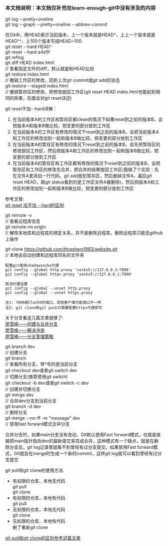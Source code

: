 ### 本文档说明：本文档仅补充在learn-enough-git中没有涉及的内容

git log --pretty=oneline  
git log --graph --pretty=oneline --abbrev-commit  

在Git中，用HEAD表示当前版本，上一个版本就是HEAD^，上上一个版本就是HEAD^^，上100个版本写成HEAD~100  
git reset --hard HEAD^  
git reset --hard a4e5f  
git reflog  
git diff HEAD index.html  
// 查看指定文件的diff，默认就是和HEAD比较  
git restore index.html  
// 撤销工作区的修改，回到上次git commit或git add的状态  
git restore --staged index.html  
// 撤销暂存区的修改，把修改放回工作区(git reset HEAD index.html也能起到相同的效果，后面会对git reset详述)  

git reset不加--hard详解：  
1. 在当前版本A的工作区和暂存区都clean的情况下如果reset到之前的版本B，会把版本A和版本B做比较，把变更的部分放到工作区
2. 在当前版本A的工作区有修改的情况下reset到之前的版本B，会把当前版本A和工作区的修改加到一起和版本B做比较，把变更的部分放到工作区
3. 在当前版本A的暂存区有修改的情况下reset到之前的版本B，会先把暂存区的修改放回工作区，然后把版本A和工作区的修改加到一起和版本B做比较，把变更的部分放到工作区
4. 在当前版本A的暂存区和工作区都有修改的情况下reset到之前的版本B，会把暂存区和工作区的修改先合并，把合并的结果放回工作区(我做了个实验：先在文件A里添加一行代码，git add放到暂存区，然后删掉文件A，最后git reset HEAD，敲git status看到的是工作区文件A被删除)，然后把版本A和工作区的修改加到一起和版本B做比较，把变更的部分放到工作区

参考文章:  
[git reset 加不加 --hard的区别](https://www.cnblogs.com/xuLessReigns/p/13714783.html)

git remote -v  
// 查看远程库信息  
git remote rm origin  
// 解除本地库和远程库的绑定关系，并不是删除远程库，删除远程库只能去github上操作

git clone https://github.com/thrashers1983/website.git  
// 本地会自动创建和远程库同名的文件夹

```
配置git使用shadowsocks代理
git config --global http.proxy 'socks5://127.0.0.1:7890'
git config --global https.proxy 'socks5://127.0.0.1:7890'

取消代理设置
git config --global --unset http.proxy
git config --global --unset https.proxy

注1: 7890是ClashX的端口，其他客户端可能端口不一样
注2: git clone和git push只需要配置https代理即可
```

关于分支看这几篇文章就够了:   
[廖雪峰——创建与合并分支](https://www.liaoxuefeng.com/wiki/896043488029600/900003767775424)  
[廖雪峰——解决冲突](https://www.liaoxuefeng.com/wiki/896043488029600/900004111093344)  
[廖雪峰——分支管理策略](https://www.liaoxuefeng.com/wiki/896043488029600/900005860592480)

git branch dev  
// 创建分支  
git branch  
// 查看所有分支，带*号的是当前分支  
git checkout dev或者git switch dev  
// 切换分支(推荐使用git switch)  
git checkout -b dev或者git switch -c dev  
// 创建并切换分支  
git merge dev  
// 合并dev分支到当前分支  
git branch -d dev  
// 删除分支  
git merge --no-ff -m "message" dev  
// 禁用fast forward模式合并分支

合并分支时，如果main分支没有改动，Git默认使用Fast forward模式，也就是直接把main指针指向dev的最新提交来完成合并，这种模式有一个缺点，就是在删除分支后，git log记录里就看不到曾经有过分支提交。如果禁用Fast forward模式，Git就会在merge时生成一个新的commit，这样git log就可以看到曾经有过分支提交  

git pull和git clone的使用方法:  
- 有权限的仓库，本地无代码  
git pull  
git clone  
- 有权限的仓库，本地有代码  
git pull
- 无权限的仓库，本地无代码  
git clone
- 无权限的仓库，本地有代码  
删了重新git clone

[git pull和git clone的区别参考这篇文章](https://blog.csdn.net/qq_36667170/article/details/121264178)
